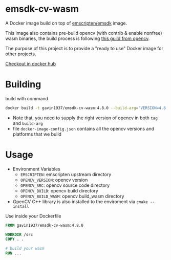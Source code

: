 # emsdk-cv-wasm

A Docker image build on top of [emscripten/emsdk](https://hub.docker.com/r/emscripten/emsdk) image.

This image also contains pre-build opencv (with contrib & enable nonfree) wasm binaries, the build process is following [this guild from opencv](https://docs.opencv.org/3.4/d4/da1/tutorial_js_setup.html).

The purpose of this project is to provide a "ready to use" Docker image for other projects.

[Checkout in docker hub](https://hub.docker.com/repository/docker/gavin1937/emsdk-cv-wasm/general)

# Building

build with command

```sh
docker build -t gavin1937/emsdk-cv-wasm:4.8.0 --build-arg="VERSION=4.8.0" .
```

* Note that, you need to supply the right version of opencv in both `tag` and `build-arg`
* file `docker-image-config.json` contains all the opencv versions and platforms that we build

# Usage

* Environment Variables
  * `EMSCRIPTEN`: emscripten upstream directory
  * `OPENCV_VERSION`: opencv version
  * `OPENCV_SRC`: opencv source code directory
  * `OPENCV_BUILD`: opencv build directory
  * `OPENCV_BUILD_WASM`: opencv build_wasm directory
* OpenCV C++ library is also installed to the enviroment via `cmake --install`

Use inside your Dockerfile

```dockerfile
FROM gavin1937/emsdk-cv-wasm:4.8.0

WORKDIR /src
COPY . .

# build your wasm
RUN ...
```
